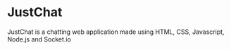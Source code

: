 # JustChat
JustChat is a chatting web application made using HTML, CSS, Javascript, Node.js and Socket.io
